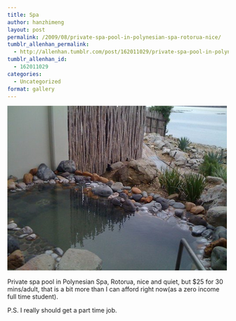 ```yaml
---
title: Spa
author: hanzhimeng
layout: post
permalink: /2009/08/private-spa-pool-in-polynesian-spa-rotorua-nice/
tumblr_allenhan_permalink:
  - http://allenhan.tumblr.com/post/162011029/private-spa-pool-in-polynesian-spa-rotorua-nice
tumblr_allenhan_id:
  - 162011029
categories:
  - Uncategorized
format: gallery
---
```

[<img class="alignnone size-full wp-image-450" alt="vv8tkg8GUr30c3mbSvwCWKtqo1_" src="/images/uploads/2013/03/vv8tkg8GUr30c3mbSvwCWKtqo1_.jpg" width="500" height="375" />][1]

Private spa pool in Polynesian Spa, Rotorua, nice and quiet, but $25 for 30 mins/adult, that is a bit more than I can afford right now(as a zero income full time student).

P.S. I really should get a part time job.

 [1]: /images/uploads/2013/03/vv8tkg8GUr30c3mbSvwCWKtqo1_.jpg
